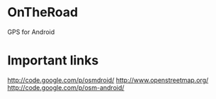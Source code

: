 OnTheRoad
=========

GPS for Android

Important links
===============

http://code.google.com/p/osmdroid/
http://www.openstreetmap.org/
http://code.google.com/p/osm-android/
